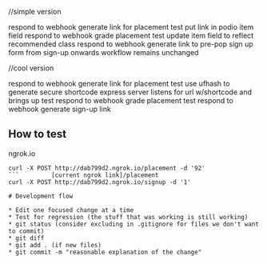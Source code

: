 //simple version

respond to webhook generate link for placement test
put link in podio item field
respond to webhook grade placement test
update item field to reflect recommended class
respond to webhook generate link to pre-pop sign up form
from sign-up onwards workflow remains unchanged


//cool version

respond to webhook generate link for placement test
use ufhash to generate secure shortcode
express server listens for url w/shortcode and brings up test
respond to webhook grade placement test
respond to webhook generate sign-up link

## How to test

ngrok.io

```
curl -X POST http://dab799d2.ngrok.io/placement -d '92'
```         [current ngrok link]/placement
curl -X POST http://dab799d2.ngrok.io/signup -d '1'

# Development flow

* Edit one focused change at a time
* Test for regression (the stuff that was working is still working)
* git status (consider excluding in .gitignore for files we don't want to commit)
* git diff
* git add . (if new files)
* git commit -m "reasonable explanation of the change"

